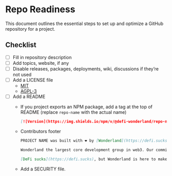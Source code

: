 # Repo Readiness

This document outlines the essential steps to set up and optimize a GitHub repository for a project. 


## Checklist

- [ ]  Fill in repository description
- [ ]  Add topics, website, if any
- [ ]  Disable releases, packages, deployments, wiki, discussions if they’re not used
- [ ]  Add a LICENSE file
    - [MIT](https://github.com/defi-wonderland/xERC20/blob/main/LICENSE)
    - [AGPL-3](https://github.com/defi-wonderland/xkeeper-core/blob/ab0984f1e8bbc542d387c84c0f36c144cbb36050/LICENSE)
- [ ]  Add a README
    - If you project exports an NPM package, add a tag at the top of README (replace `repo-name` with the actual name)
        
        ```markdown
        [![Version](https://img.shields.io/npm/v/@defi-wonderland/repo-name]?label=Version)](https://www.npmjs.com/package/@defi-wonderland/repo-name)
        ```
        
    - Contributors footer
        
        ```markdown
        PROJECT NAME was built with ❤️ by [Wonderland](https://defi.sucks).
        
        Wonderland the largest core development group in web3. Our commitment is to a financial future that's open, decentralized, and accessible to all.
        
        [DeFi sucks](https://defi.sucks), but Wonderland is here to make it better.
        ```
        
    - Add a SECURITY file.